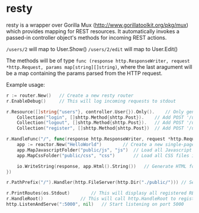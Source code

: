 # resty

resty is a wrapper over Gorilla Mux (http://www.gorillatoolkit.org/pkg/mux) which provides mapping for REST resources. It automatically invokes a passed-in controller object's methods for incoming REST actions.

`/users/2` will map to User.Show()
`/users/2/edit` will map to User.Edit()

The methods will be of type `func (response http.ResponseWriter, request *http.Request, params map[string][]string)`, where the last aragument will be a map containing the params parsed from the HTTP request.

Example usage:

```go
r := router.New()	// Create a new resty router
r.EnableDebug() 	// This will log incoming requests to stdout

r.Resource([]string{"users"}, controller.User{}).Only().	// Only generate 'create' method: PUT /users
	Collection("login", []shttp.Method{shttp.Post}).	// Add POST '/users/login' 
	Collection("logout", []shttp.Method{shttp.Post}).	// Add POST '/users/logout'
	Collection("register", []shttp.Method{shttp.Post})	// Add POST '/users/register'

r.HandleFunc("/", func(response http.ResponseWriter, request *http.Request) { // Handle root path
	app := reactor.New("HelloWorld")		// Create a new single-page React app called 'HelloWorld'
	app.MapJavascriptFolder("public/js", "js")	// Load all Javascript files in /public/js using <script> tags
	app.MapCssFolder("public/css", "css")		// Load all CSS files in /public/css using <link> tags

	io.WriteString(response, app.Html().String()) 	// Generate HTML for the single-page app
})

r.PathPrefix("/").Handler(http.FileServer(http.Dir("./public/"))) // Serve all files in /public

r.PrintRoutes(os.Stdout)		// This will displasy all registered REST routes
r.HandleRoot()				// This will call http.HandleRoot to register the router
http.ListenAndServe(":5000", nil)	// Start listening on port 5000
```
